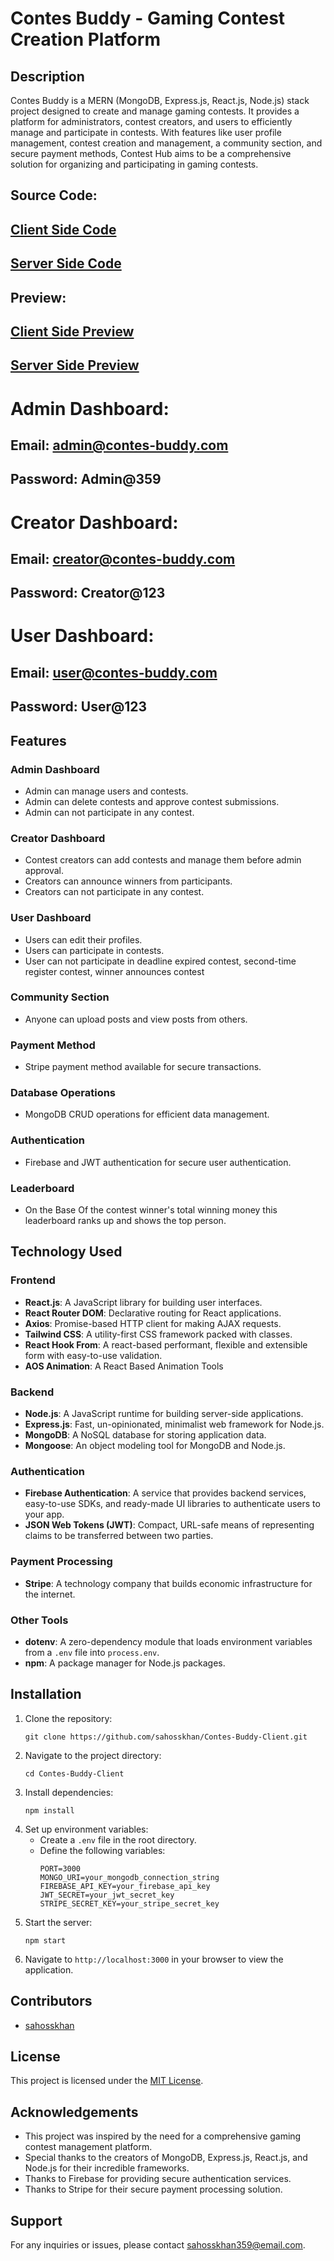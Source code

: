 # Contes Buddy - Gaming Contest Creation Platform

## Description
Contes Buddy  is a MERN (MongoDB, Express.js, React.js, Node.js) stack project designed to create and manage gaming contests. It provides a platform for administrators, contest creators, and users to efficiently manage and participate in contests. With features like user profile management, contest creation and management, a community section, and secure payment methods, Contest Hub aims to be a comprehensive solution for organizing and participating in gaming contests.

## Source Code:
## [ Client Side Code](https://github.com/sahosskhan/Contes-Buddy-Client)

## [ Server Side Code](https://github.com/sahosskhan/Contes-Buddy-Server)

## Preview: 
## [ Client Side Preview](https://contes-buddy.web.app)

## [ Server Side Preview](https://contes-buddy-server.vercel.app)

 # Admin Dashboard:
## Email: admin@contes-buddy.com
## Password: Admin@359

# Creator Dashboard:
## Email: creator@contes-buddy.com
## Password: Creator@123

# User Dashboard:
## Email: user@contes-buddy.com
## Password: User@123


## Features

### Admin Dashboard
- Admin can manage users and contests.
- Admin can delete contests and approve contest submissions.
- Admin can not participate in any contest.

### Creator Dashboard
- Contest creators can add contests and manage them before admin approval.
- Creators can announce winners from participants.
- Creators can not participate in any contest.


### User Dashboard
- Users can edit their profiles.
- Users can participate in contests.
- User can not participate in deadline expired contest, second-time register contest, winner announces contest

### Community Section
- Anyone can upload posts and view posts from others.

### Payment Method
- Stripe payment method available for secure transactions.

### Database Operations
- MongoDB CRUD operations for efficient data management.

### Authentication
- Firebase and JWT authentication for secure user authentication.

### Leaderboard
- On the Base Of the contest winner's total winning money this leaderboard ranks up and shows the top person. 



## Technology Used

### Frontend
- **React.js**: A JavaScript library for building user interfaces.
- **React Router DOM**: Declarative routing for React applications.
- **Axios**: Promise-based HTTP client for making AJAX requests.
- **Tailwind CSS**: A utility-first CSS framework packed with classes.
- **React Hook From**: A react-based performant, flexible and extensible form with easy-to-use validation.
- **AOS Animation**: A React Based Animation Tools

### Backend
- **Node.js**: A JavaScript runtime for building server-side applications.
- **Express.js**: Fast, un-opinionated, minimalist web framework for Node.js.
- **MongoDB**: A NoSQL database for storing application data.
- **Mongoose**: An object modeling tool for MongoDB and Node.js.

### Authentication
- **Firebase Authentication**: A service that provides backend services, easy-to-use SDKs, and ready-made UI libraries to authenticate users to your app.
- **JSON Web Tokens (JWT)**: Compact, URL-safe means of representing claims to be transferred between two parties.

### Payment Processing
- **Stripe**: A technology company that builds economic infrastructure for the internet.

### Other Tools
- **dotenv**: A zero-dependency module that loads environment variables from a `.env` file into `process.env`.
- **npm**: A package manager for Node.js packages.

## Installation
1. Clone the repository:
    ```
    git clone https://github.com/sahosskhan/Contes-Buddy-Client.git
    ```
2. Navigate to the project directory:
    ```
    cd Contes-Buddy-Client
    ```
3. Install dependencies:
    ```
    npm install
    ```
4. Set up environment variables:
    - Create a `.env` file in the root directory.
    - Define the following variables:
        ```
        PORT=3000
        MONGO_URI=your_mongodb_connection_string
        FIREBASE_API_KEY=your_firebase_api_key
        JWT_SECRET=your_jwt_secret_key
        STRIPE_SECRET_KEY=your_stripe_secret_key
        ```
5. Start the server:
    ```
    npm start
    ```
6. Navigate to `http://localhost:3000` in your browser to view the application.

## Contributors
- [sahosskhan](https://github.com/sahosskhan)

## License
This project is licensed under the [MIT License](https://github.com/sahosskhan).

## Acknowledgements
- This project was inspired by the need for a comprehensive gaming contest management platform.
- Special thanks to the creators of MongoDB, Express.js, React.js, and Node.js for their incredible frameworks.
- Thanks to Firebase for providing secure authentication services.
- Thanks to Stripe for their secure payment processing solution.

## Support
For any inquiries or issues, please contact [sahosskhan359@email.com](mailto:sahosskhan359@email.com).







